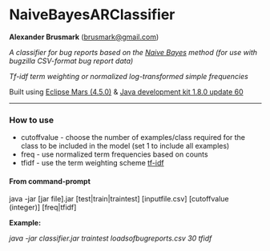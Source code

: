 # NaiveBayesARClassifier 

**Alexander Brusmark** (brusmark@gmail.com)

*A classifier for bug reports based on the [Naive Bayes](https://en.wikipedia.org/wiki/Naive_Bayes_classifier) method (for use with bugzilla CSV-format bug report data)*

*Tf-idf term weighting or normalized log-transformed simple frequencies*

Built using [Eclipse Mars (4.5.0)](http://www.eclipse.org/downloads/) & [Java development kit 1.8.0 update 60](http://www.oracle.com/technetwork/java/javase/downloads/index.html) 

---

### How to use

* cutoffvalue - choose the number of examples/class required for the class to be included in the model (set 1 to include all examples)
* freq - use normalized term frequencies based on counts
* tfidf - use the term weighting scheme [tf-idf](https://en.wikipedia.org/wiki/Tf–idf)

#### From command-prompt

java -jar [jar file].jar [test|train|traintest] [inputfile.csv] [cutoffvalue (integer)] [freq|tfidf]


__Example:__

*java -jar classifier.jar traintest loadsofbugreports.csv 30 tfidf*





